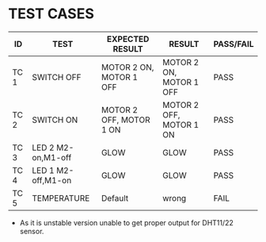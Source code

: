 # TEST CASES



|  ID  | TEST | EXPECTED RESULT | RESULT  | PASS/FAIL |
| ---- | ----------- | --------------- | ------  | --------- |
| TC 1 |  SWITCH OFF  |  MOTOR 2 ON, MOTOR 1 OFF  |  MOTOR 2 ON, MOTOR 1 OFF | PASS  |
| TC 2 |  SWITCH ON   |  MOTOR 2 OFF, MOTOR 1 ON  |  MOTOR 2 OFF, MOTOR 1 ON | PASS  |
| TC 3 |  LED 2  M2-on,M1-off |  GLOW | GLOW | PASS  |
| TC 4 |  LED 1  M2-off,M1-on |  GLOW | GLOW | PASS  |
| TC 5 |  TEMPERATURE  |  Default  |  wrong | FAIL  |  

* As it is unstable version unable to get proper output for DHT11/22 sensor.

